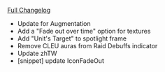 [Full Changelog](https://github.com/enderneko/Cell/compare/r176-release...097786de90d25dcb21b8f30958ad9ab0369281c5)

- Update for Augmentation
- Add a "Fade out over time" option for textures
- Add "Unit's Target" to spotlight frame
- Remove CLEU auras from Raid Debuffs indicator
- Update zhTW
- [snippet] update IconFadeOut

